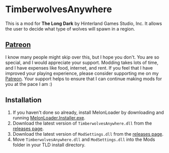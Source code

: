 ﻿# TimberwolvesAnywhere

This is a mod for **The Long Dark** by Hinterland Games Studio, Inc. It allows the user to decide what type of wolves will spawn in a region.

## [Patreon](https://www.patreon.com/ds5678)

I know many people might skip over this, but I hope you don't. You are so special, and I would appreciate your support. Modding takes lots of time, and I have expenses like food, internet, and rent. If you feel that I have improved your playing experience, please consider supporting me on my [Patreon](https://www.patreon.com/ds5678). Your support helps to ensure that I can continue making mods for you at the pace I am :)

## Installation

1. If you haven't done so already, install MelonLoader by downloading and running [MelonLoader.Installer.exe](https://github.com/HerpDerpinstine/MelonLoader/releases/latest/download/MelonLoader.Installer.exe).
2. Download the latest version of `TimberwolvesAnywhere.dll` from the [releases page](https://github.com/ds5678/TimberwolvesAnywhere/releases).
3. Download the latest version of `ModSettings.dll` from the [releases page](https://github.com/zeobviouslyfakeacc/ModSettings/releases).
4. Move `TimberwolvesAnywhere.dll` and `ModSettings.dll` into the Mods folder in your TLD install directory.